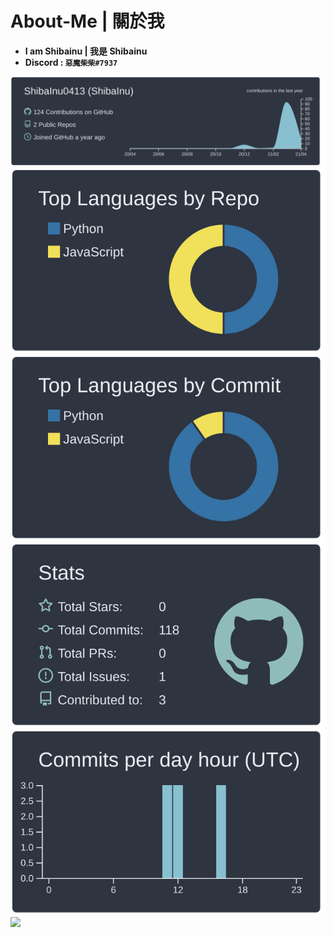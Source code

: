 # About-Me | 關於我
- **I am Shibainu | 我是 Shibainu**
- **Discord : `惡魔柴柴#7937`**

[![](https://raw.githubusercontent.com/ShibaInu0413/profile-summary-cards/master/profile-summary-card-output/nord_dark/0-profile-details.svg)](https://github.com/ShibaInu0413)
[![](https://raw.githubusercontent.com/ShibaInu0413/profile-summary-cards/master/profile-summary-card-output/nord_dark/1-repos-per-language.svg)](https://github.com/ShibaInu0413)
[![](https://raw.githubusercontent.com/ShibaInu0413/profile-summary-cards/master/profile-summary-card-output/nord_dark/2-most-commit-language.svg)](https://github.com/ShibaInu0413)
[![](https://raw.githubusercontent.com/ShibaInu0413/profile-summary-cards/master/profile-summary-card-output/nord_dark/3-stats.svg)](https://github.com/ShibaInu0413)
[![](https://raw.githubusercontent.com/ShibaInu0413/profile-summary-cards/master/profile-summary-card-output/nord_dark/4-productive-time.svg)](https://github.com/ShibaInu0413)
[![](https://readme-stats-jet.vercel.app/api/wakatime?username=ShibaInu&theme=nord)](https://github.com/ShibaInu0413)

